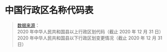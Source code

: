 # 中国行政区名称代码表

> [数据来源](http://www.mca.gov.cn/article/sj/xzqh/1980/202105/20210500033655.shtml)：<br>
> 2020 年中华人民共和国县以上行政区划代码（截止 2020 年 12 月 31 日）<br>
> 2020 年中华人民共和国县以下行政区划变更情况（截止 2020 年 12 月 31 日）
